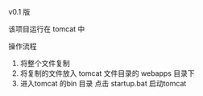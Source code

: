 
v0.1 版

该项目运行在 tomcat 中

操作流程
  1. 将整个文件复制
  2. 将复制的文件放入 tomcat 文件目录的 webapps 目录下
  3. 进入tomcat 的bin 目录 点击 startup.bat 启动tomcat